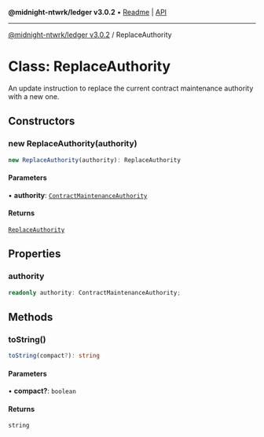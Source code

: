 **@midnight-ntwrk/ledger v3.0.2** • [Readme](../README.md) \| [API](../globals.md)

***

[@midnight-ntwrk/ledger v3.0.2](../README.md) / ReplaceAuthority

# Class: ReplaceAuthority

An update instruction to replace the current contract maintenance authority
with a new one.

## Constructors

### new ReplaceAuthority(authority)

```ts
new ReplaceAuthority(authority): ReplaceAuthority
```

#### Parameters

• **authority**: [`ContractMaintenanceAuthority`](ContractMaintenanceAuthority.md)

#### Returns

[`ReplaceAuthority`](ReplaceAuthority.md)

## Properties

### authority

```ts
readonly authority: ContractMaintenanceAuthority;
```

## Methods

### toString()

```ts
toString(compact?): string
```

#### Parameters

• **compact?**: `boolean`

#### Returns

`string`

